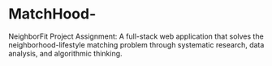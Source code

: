 # MatchHood-
NeighborFit Project Assignment: A full-stack web application that solves the neighborhood-lifestyle matching problem through systematic research, data analysis, and algorithmic thinking.
